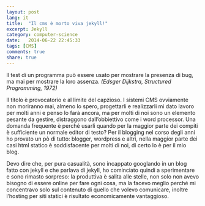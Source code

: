 ```yaml
---
layout: post
lang: it
title:  "Il cms è morto viva jekyll!"
excerpt: Jekyll
category: computer-science
date:   2014-06-22 22:45:33
tags: [CMS]
comments: true
share: true
---
```


Il test di un programma può essere usato per mostrare la presenza di bug, ma mai per mostrare la loro assenza.
*(Edsger Dijkstra, Structured Programming, 1972)*

Il titolo è provocatorio e al limite del capzioso. I sistemi CMS ovviamente non moriranno mai, almeno lo spero, progettarli e realizzarli mi dato lavoro per molti anni e penso lo farà ancora, ma per molti di noi sono un elemento pesante da gestire, distraggono dall’obbiettivo come i word processor. Una domanda frequente è perché usarli quando per la maggior parte dei compiti è sufficiente un normale editor di testo? Per il blogging nel corso degli anni ho provato un pò di tutto: blogger, wordpress e altri, nella maggior parte dei casi html statico è soddisfacente per molti di noi, di certo lo è per il mio blog.

Devo dire che, per pura casualità, sono incappato googlando in un blog fatto con jekyll e che parlava di jekyll, ho cominciato quindi a sperimentare e sono rimasto sorpreso: la produttiva è salita alle stelle, non solo non avevo bisogno di essere online per fare ogni cosa, ma la facevo meglio perché mi concentravo solo sul contenuto di quello che volevo comunicare, inoltre l’hosting per siti statici è risultato economicamente vantaggioso.

